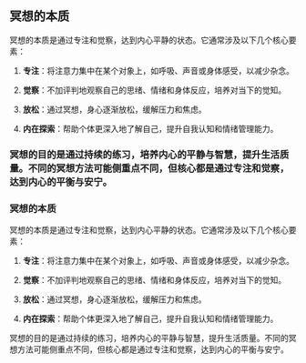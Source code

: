 ## 冥想的本质

冥想的本质是通过专注和觉察，达到内心平静的状态。它通常涉及以下几个核心要素：

1. **专注**：将注意力集中在某个对象上，如呼吸、声音或身体感受，以减少杂念。

2. **觉察**：不加评判地观察自己的思绪、情绪和身体反应，培养对当下的觉知。

3. **放松**：通过冥想，身心逐渐放松，缓解压力和焦虑。

4. **内在探索**：帮助个体更深入地了解自己，提升自我认知和情绪管理能力。

###  冥想的目的是通过持续的练习，培养内心的平静与智慧，提升生活质量。不同的冥想方法可能侧重点不同，但核心都是通过专注和觉察，达到内心的平衡与安宁。
### 冥想的本质

冥想的本质是通过专注和觉察，达到内心平静的状态。它通常涉及以下几个核心要素：

1. **专注**：将注意力集中在某个对象上，如呼吸、声音或身体感受，以减少杂念。

2. **觉察**：不加评判地观察自己的思绪、情绪和身体反应，培养对当下的觉知。

3. **放松**：通过冥想，身心逐渐放松，缓解压力和焦虑。

4. **内在探索**：帮助个体更深入地了解自己，提升自我认知和情绪管理能力。

冥想的目的是通过持续的练习，培养内心的平静与智慧，提升生活质量。不同的冥想方法可能侧重点不同，但核心都是通过专注和觉察，达到内心的平衡与安宁。

